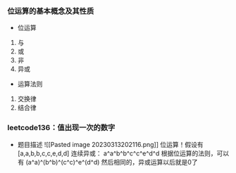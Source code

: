### 位运算的基本概念及其性质
- 位运算
1. 与
2. 或
3. 非
4. 异或

- 运算法则
1. 交换律
2. 结合律

### leetcode136：值出现一次的数字
- 题目描述
![[Pasted image 20230313202116.png]]
位运算！假设有\[a,a,b,b,c,c,e,d,d\]
连续异或：
a^a^b^b^c^c^e^d^d
根据位运算的法则，可以有
(a^a)^(b^b)^(c^c)^e^(d^d)
然后相同的，异或运算以后就是0了

###



